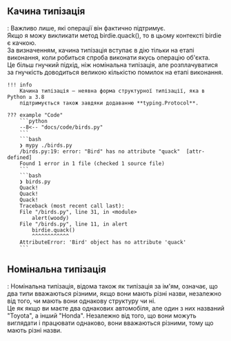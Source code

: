 ## Качина типізація

:   Важливо лише, які операції він фактично підтримує.  
    Якщо я можу викликати метод birdie.quack(), то в цьому контексті birdie є качкою.  
    За визначенням, качина типізація вступає в дію тільки на етапі виконання, коли робиться спроба виконати якусь операцію об'єкта.  
    Це більш гнучкий підхід, ніж номінальна типізація, але розплачуватися за гнучкість доводиться великою кількістю помилок на етапі виконання.

    !!! info
        Качина типізація – неявна форма структурної типізації, яка в Python ≥ 3.8
        підтримується також завдяки додаванню **typing.Protocol**.

    ??? example "Code"
        ```python
        --8<-- "docs/code/birds.py"
        ```
        ```bash
        ❯ mypy ./birds.py
        /birds.py:19: error: "Bird" has no attribute "quack"  [attr-defined]
        Found 1 error in 1 file (checked 1 source file)
        ```
        ```bash
        ❯ birds.py
        Quack!
        Quack!
        Quack!
        Traceback (most recent call last):
        File "/birds.py", line 31, in <module>
            alert(woody)
        File "/birds.py", line 11, in alert
            birdie.quack()
            ^^^^^^^^^^^^
        AttributeError: 'Bird' object has no attribute 'quack'
        ```

## Номінальна типізація

:   Номінальна типізація, відома також як типізація за ім'ям, означає, що два типи вважаються різними, якщо вони мають різні назви, незалежно від того, чи мають вони однакову структуру чи ні.  
Це як якщо ви маєте два однакових автомобіля, але один з них названий "Toyota", а інший "Honda". Незалежно від того, що вони можуть виглядати і працювати однаково, вони вважаються різними, тому що мають різні назви.